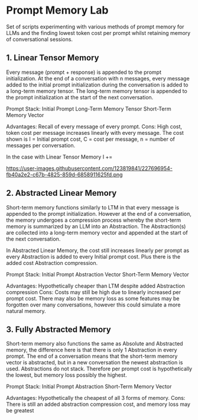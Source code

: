 # Prompt Memory Lab
Set of scripts experimenting with various methods of prompt memory for LLMs and the finding lowest token cost per prompt whilst retaining memory of conversational sessions.



## 1. Linear Tensor Memory

Every message (prompt + response) is appended to the prompt initialization. At the end of a conversation with n messages, every message added to the initial prompt initialization during the conversation is added to a long-term memory tensor. The long-term memory tensor is appended to the prompt initialization at the start of the next conversation.

Prompt Stack:
Initial Prompt
Long-Term Memory Tensor
Short-Term Memory Vector

Advantages: Recall of every message of every prompt.
Cons: High cost, token cost per message increases linearly with every message. The cost shown is I = Initial prompt cost, C = cost per message, n = number of messages per conversation.

In the case with Linear Tensor Memory I += 

https://user-images.githubusercontent.com/123819841/227696954-fb40a2e2-c67b-4825-859d-6858911625fd.png



## 2. Abstracted Linear Memory

Short-term memory functions similarly to LTM in that every message is appended to the prompt initialization. However at the end of a conversation, the memory undergoes a compression process whereby the short-term memory is summarized by an LLM into an Abstraction. The Abstraction(s) are collected into a long-term memory vector and appended at the start of the next conversation.

In Abstracted Linear Memory, the cost still increases linearly per prompt as every Abstraction is added to every Initial prompt cost. Plus there is the added cost Abstraction compression.

Prompt Stack:
Initial Prompt
Abstraction Vector
Short-Term Memory Vector

Advantages: Hypothetically cheaper than LTM despite added Abstraction compression
Cons: Costs may still be high due to linearly increased per prompt cost. There may also be memory loss as some features may be forgotten over many conversations, however this could simulate a more natural memory.



## 3. Fully Abstracted Memory

Short-term memory also functions the same as Absolute and Abstracted memory, the difference here is that there is only 1 Abstraction in every prompt. The end of a conversation means that the short-term memory vector is abstracted, but in a new conversation the newest abstraction is used. Abstractions do not stack. Therefore per prompt cost is hypothetically the lowest, but memory loss possibly the highest.

Prompt Stack:
Initial Prompt
Abstraction
Short-Term Memory Vector

Advantages: Hypothetically the cheapest of all 3 forms of memory. 
Cons: There is still an added abstraction compression cost, and memory loss may be greatest
